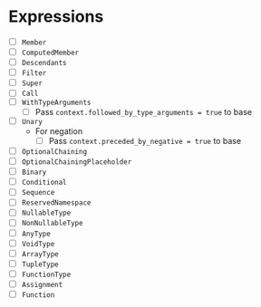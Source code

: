 # Expressions

* [ ] `Member`
* [ ] `ComputedMember`
* [ ] `Descendants`
* [ ] `Filter`
* [ ] `Super`
* [ ] `Call`
* [ ] `WithTypeArguments`
  * [ ] Pass `context.followed_by_type_arguments = true` to base
* [ ] `Unary`
  * For negation
    * [ ] Pass `context.preceded_by_negative = true` to base
* [ ] `OptionalChaining`
* [ ] `OptionalChainingPlaceholder`
* [ ] `Binary`
* [ ] `Conditional`
* [ ] `Sequence`
* [ ] `ReservedNamespace`
* [ ] `NullableType`
* [ ] `NonNullableType`
* [ ] `AnyType`
* [ ] `VoidType`
* [ ] `ArrayType`
* [ ] `TupleType`
* [ ] `FunctionType`
* [ ] `Assignment`
* [ ] `Function`